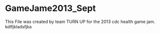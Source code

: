 GameJame2013_Sept
=================

This File was created by team TURN UP for the 2013 cdc health game jam. kdlfjkladsfjka 
